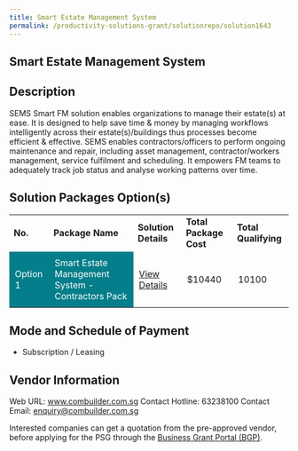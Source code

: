 ```yaml
---
title: Smart Estate Management System
permalink: /productivity-solutions-grant/solutionrepo/solution1643
---
```


## Smart Estate Management System

## Description

SEMS Smart FM solution enables organizations to manage their estate(s) at ease. It is designed to help save time & money by managing workflows intelligently across their estate(s)/buildings thus processes become efficient & effective. SEMS enables contractors/officers to perform ongoing maintenance and repair, including asset management, contractor/workers management, service fulfilment and scheduling. It empowers FM teams to adequately track job status and analyse working patterns over time.

## Solution Packages Option(s)

<table>
<tr>
<td><b>No.</b></td>
<td><b>Package Name</b></td>
<td><b>Solution Details</b></td>
<td><b>Total Package Cost</b></td>
<td><b>Total Qualifying</b></td>
</tr>
<tr>
<td style='padding: 10px; background-color: #037E8A; color: #FFFFFF;'>Option 1</td>
<td style='padding: 10px; background-color: #037E8A; color: #FFFFFF;'>Smart Estate Management System - Contractors Pack</td>
<td style='padding: 10px;'><a href='https://www.gobusiness.gov.sg/images/psg/Densitised_Combuilder_20200232_Annex_3_Part_1.pdf' target='_blank'>View Details</a></td>
<td style='padding: 10px;'>$10440</td>
<td style='padding: 10px;'>10100</td>
</tr>
</table>

## Mode and Schedule of Payment

 - Subscription / Leasing

## Vendor Information

 Web URL: www.combuilder.com.sg 
Contact Hotline: 63238100 
Contact Email: enquiry@combuilder.com.sg 


Interested companies can get a quotation from the pre-approved vendor, before applying for the PSG through the <a href='https://www.businessgrants.gov.sg/'>Business Grant Portal (BGP)</a>.

<script src="/jquery/resize-tables.js"></script>
